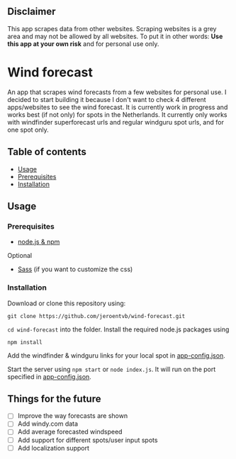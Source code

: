 ## Disclaimer
This app scrapes data from other websites.
Scraping websites is a grey area and may not be allowed by all websites.
To put it in other words: __Use this app at your own risk__ and for personal use only.  

# Wind forecast
An app that scrapes wind forecasts from a few websites for personal use.
I decided to start building it because I don't want to check 4 different apps/websites to see the wind forecast.
It is currently work in progress and works best (if not only) for spots in the Netherlands.
It currently only works with windfinder superforecast urls and regular windguru spot urls, and for one spot only.

## Table of contents
* [Usage](#usage)
* [Prerequisites](#prerequisites)
* [Installation](#installation)

## Usage

### Prerequisites
* [node.js & npm](https://nodejs.org/en/)

Optional
* [Sass](https://sass-lang.com/) (if you want to customize the css)

### Installation
Download or clone this repository using:
```
git clone https://github.com/jeroentvb/wind-forecast.git
```

`cd wind-forecast` into the folder. Install the required node.js packages using
```
npm install
```

Add the windfinder & windguru links for your local spot in [app-config.json](app-config.json).

Start the server using `npm start` or `node index.js`. It will run on the port specified in [app-config.json](app-config.json).

## Things for the future
- [ ] Improve the way forecasts are shown
- [ ] Add windy.com data
- [ ] Add average forecasted windspeed
- [ ] Add support for different spots/user input spots
- [ ] Add localization support
